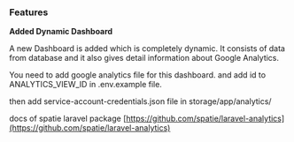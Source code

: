 ### Features

**Added  Dynamic Dashboard**

A new Dashboard is added which is completely dynamic. It consists of data from database and it also gives detail information about Google Analytics.

You need to add google analytics file for this dashboard. and add id to ANALYTICS\_VIEW\_ID in .env.example file.

then add service-account-credentials.json file in storage/app/analytics/

docs of spatie laravel package [https://github.com/spatie/laravel-analytics](https://github.com/spatie/laravel-analytics)

